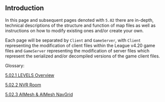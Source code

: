 ## Introduction
In this page and subsequent pages denoted with `5.02` there are in-depth, technical descriptions of the structure and function of map files as well as instructions on how to modify existing ones and/or create your own.

Each page will be separated by `Client` and `GameServer`, with `Client` representing the modification of client files within the League v4.20 game files and `GameServer` representing the modification of server files which represent the serialized and/or decompiled versions of the game client files.

Glossary:

[5.02.1 LEVELS Overview](https://github.com/LeagueSandbox/GameServer/wiki/5.02.1-LEVELS-Overview)

[5.02.2 NVR Room](https://github.com/LeagueSandbox/GameServer/wiki/5.0.2.2-NVR-Room)

[5.02.3 AIMesh & AIMesh NavGrid](https://github.com/LeagueSandbox/GameServer/wiki/5.02.3-AIMesh-&-AIMesh-NavGrid)